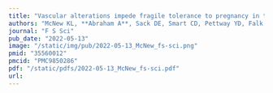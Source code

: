 ```yaml
---
title: "Vascular alterations impede fragile tolerance to pregnancy in type 1 diabetes"
authors: "McNew KL, **Abraham A**, Sack DE, Smart CD, Pettway YD, Falk AC, Lister RL, Faucon AB, Bejan CA, **Capra JA**, Aronoff DM, Boyd KL, Moore DJ."
journal: "F S Sci"
pub_date: "2022-05-13"
image: "/static/img/pub/2022-05-13_McNew_fs-sci.png"
pmid: "35560012"
pmcid: "PMC9850286"
pdf: "/static/pdfs/2022-05-13_McNew_fs-sci.pdf"
url: 
---
```

